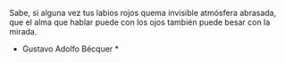 Sabe, si alguna vez tus labios rojos
quema invisible atmósfera abrasada,
que el alma que hablar puede con los ojos
también puede besar con la mirada.


* Gustavo Adolfo Bécquer *
